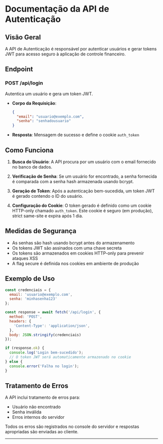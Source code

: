 # Documentação da API de Autenticação

## Visão Geral

A API de Autenticação é responsável por autenticar usuários e gerar tokens JWT para acesso seguro à aplicação de controle financeiro.

## Endpoint

### POST /api/login

Autentica um usuário e gera um token JWT.

- **Corpo da Requisição**: 
  ```json
  {
    "email": "usuario@exemplo.com",
    "senha": "senhadousuario"
  }
  ```
- **Resposta**: Mensagem de sucesso e define o cookie `auth_token`

## Como Funciona

1. **Busca do Usuário**: A API procura por um usuário com o email fornecido no banco de dados.

2. **Verificação de Senha**: Se um usuário for encontrado, a senha fornecida é comparada com a senha hash armazenada usando bcrypt.

3. **Geração de Token**: Após a autenticação bem-sucedida, um token JWT é gerado contendo o ID do usuário.

4. **Configuração do Cookie**: O token gerado é definido como um cookie HTTP-only chamado `auth_token`. Este cookie é seguro (em produção), strict same-site e expira após 1 dia.

## Medidas de Segurança

- As senhas são hash usando bcrypt antes do armazenamento
- Os tokens JWT são assinados com uma chave secreta
- Os tokens são armazenados em cookies HTTP-only para prevenir ataques XSS
- A flag secure é definida nos cookies em ambiente de produção

## Exemplo de Uso

```javascript
const credenciais = {
  email: 'usuario@exemplo.com',
  senha: 'minhasenha123'
};

const response = await fetch('/api/login', {
  method: 'POST',
  headers: {
    'Content-Type': 'application/json',
  },
  body: JSON.stringify(credenciais)
});

if (response.ok) {
  console.log('Login bem-sucedido');
  // O token JWT será automaticamente armazenado no cookie
} else {
  console.error('Falha no login');
}
```

## Tratamento de Erros

A API inclui tratamento de erros para:
- Usuário não encontrado
- Senha inválida
- Erros internos do servidor

Todos os erros são registrados no console do servidor e respostas apropriadas são enviadas ao cliente.

---

